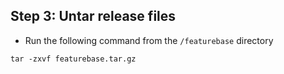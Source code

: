 ## Step 3: Untar release files

* Run the following command from the `/featurebase` directory

```
tar -zxvf featurebase.tar.gz
```
